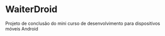 WaiterDroid
===========
Projeto de conclusão do mini curso de desenvolvimento para dispositivos móveis Android
